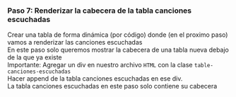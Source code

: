 ### Paso 7: Renderizar la cabecera de la tabla canciones escuchadas
Crear una tabla de forma dinámica (por código) donde (en el proximo paso) vamos a renderizar las canciones escuchadas <br/>
En este paso solo queremos mostrar la cabecera de una tabla nueva debajo de la que ya existe<br/>
Importante: Agregar un div en nuestro archivo `HTML` con la clase `table-canciones-escuchadas` <br/>
Hacer append de la tabla canciones escuchadas en ese div.<br/>
La tabla canciones escuchadas en este paso solo contiene su cabecera<br/>